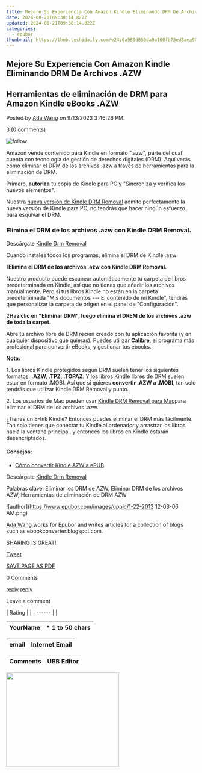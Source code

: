 ```yaml
---
title: Mejore Su Experiencia Con Amazon Kindle Eliminando DRM De Archivos .AZW
date: 2024-08-20T09:38:14.822Z
updated: 2024-08-21T09:38:14.822Z
categories:
  - epubor
thumbnail: https://thmb.techidaily.com/e24c6a589d856da0a108fb73ed8aea987528294a85122e6caa68a425ef40bc26.jpg
---
```


## Mejore Su Experiencia Con Amazon Kindle Eliminando DRM De Archivos .AZW

## Herramientas de eliminación de DRM para Amazon Kindle eBooks .AZW

Posted by [Ada Wang](https://plus.google.com/+AdaWang/posts) on 9/13/2023 3:46:26 PM.

3 [(0 comments)](http://www.epubor.com/#comment-area) 



![follow](http://www.epubor.com/images/follow.png)

Amazon vende contenido para Kindle en formato ".azw", parte del cual cuenta con tecnología de gestión de derechos digitales (DRM). Aquí verás cómo eliminar el DRM de los archivos .azw a través de herramientas para la eliminación de DRM.

Primero, **autoriza** tu copia de Kindle para PC y "Sincroniza y verifica los nuevos elementos".

Nuestra [nueva versión de Kindle DRM Removal](https://tools.techidaily.com/epubor/products/) admite perfectamente la nueva versión de Kindle para PC, no tendrás que hacer ningún esfuerzo para esquivar el DRM.

### Elimina el DRM de los archivos .azw con Kindle DRM Removal.

Descárgate [Kindle Drm Removal](https://tools.techidaily.com/epubor/products/)

[](https://tools.techidaily.com/epubor/ultimate/) [](https://tools.techidaily.com/epubor/ultimate/) 

Cuando instales todos los programas, elimina el DRM de Kindle .azw:

1**Elimina el DRM de los archivos .azw con Kindle DRM Removal.**

Nuestro producto puede escanear automáticamente tu carpeta de libros predeterminada en Kindle, así que no tienes que añadir los archivos manualmente. Pero si tus libros Kindle no están en la carpeta predeterminada "Mis documentos --- El contenido de mi Kindle", tendrás que personalizar la carpeta de origen en el panel de "Configuración".

2**Haz clic en "Eliminar DRM", luego elimina el DREM de los archivos .azw de toda la carpet.**

Abre tu archivo libre de DRM recién creado con tu aplicación favorita (y en cualquier dispositivo que quieras). Puedes utilizar [**Calibre**](https://tools.techidaily.com/epubor/products/), el programa más profesional para convertir eBooks, y gestionar tus ebooks.

**Nota:**

1\. Los libros Kindle protegidos según DRM suelen tener los siguientes formatos: **.AZW, .TPZ, .TOPAZ**. Y los libros Kindle libres de DRM suelen estar en formato .MOBI. Así que si quieres **convertir .AZW a .MOBI**, tan solo tendrás que utilizar Kindle DRM Removal y punto.

2\. Los usuarios de Mac pueden usar [Kindle DRM Removal para Mac](https://tools.techidaily.com/epubor/products/)para eliminar el DRM de los archivos .azw.

¿Tienes un E-Ink Kindle? Entonces puedes eliminar el DRM más fácilmente. Tan solo tienes que conectar tu Kindle al ordenador y arrastrar los libros hacia la ventana principal, y entonces los libros en Kindle estarán desencriptados.

#### Consejos:

* [Cómo convertir Kindle AZW a ePUB](https://tools.techidaily.com/epubor/products/)

Descárgate [Kindle Drm Removal](https://tools.techidaily.com/epubor/products/)

[](https://tools.techidaily.com/epubor/ultimate/) [](https://tools.techidaily.com/epubor/ultimate/) 

Palabras clave: Eliminar los DRM de AZW, Eliminar DRM de los archivos AZW, Herramientas de eliminación de DRM AZW

![author](https://www.epubor.com/images/uppic/1-22-2013 12-03-06 AM.png)

[Ada Wang](https://plus.google.com/+AdaWang/posts) works for Epubor and writes articles for a collection of blogs such as ebookconverter.blogspot.com.

SHARING IS GREAT!

[Tweet](https://twitter.com/share) 

[SAVE PAGE AS PDF](https://tools.techidaily.com/epubor/products/) 



0 Comments

[reply](https://tools.techidaily.com/epubor/products/) [reply](https://tools.techidaily.com/epubor/products/) 

Leave a comment

| Rating |  |
| ------ |  |

| YourName | \*  1 to 50 chars |
| -------- | ----------------- |

| email | Internet Email |
| ----- | -------------- |

| Comments | UBB Editor |
| -------- | ---------- |

<ins class="adsbygoogle"
     style="display:block"
     data-ad-format="autorelaxed"
     data-ad-client="ca-pub-7571918770474297"
     data-ad-slot="1223367746"></ins>



<ins class="adsbygoogle"
     style="display:block"
     data-ad-client="ca-pub-7571918770474297"
     data-ad-slot="8358498916"
     data-ad-format="auto"
     data-full-width-responsive="true"></ins>

<!-- affiliate ads begin -->
<a href="https://dhgate.sjv.io/c/5597632/1678785/12108" target="_top" id="1678785"><img src="//a.impactradius-go.com/display-ad/12108-1678785" border="0" alt="" width="300" height="250"/></a>
<!-- affiliate ads end -->